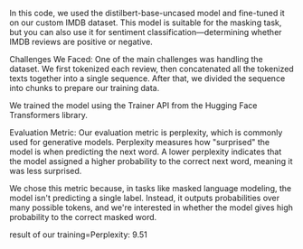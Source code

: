 In this code, we used the distilbert-base-uncased model and fine-tuned it on our custom IMDB dataset. This model is suitable for the masking task, but you can also use it for sentiment classification—determining whether IMDB reviews are positive or negative.

Challenges We Faced:
One of the main challenges was handling the dataset. We first tokenized each review, then concatenated all the tokenized texts together into a single sequence. After that, we divided the sequence into chunks to prepare our training data.

We trained the model using the Trainer API from the Hugging Face Transformers library.

Evaluation Metric:
Our evaluation metric is perplexity, which is commonly used for generative models. Perplexity measures how "surprised" the model is when predicting the next word. A lower perplexity indicates that the model assigned a higher probability to the correct next word, meaning it was less surprised.

We chose this metric because, in tasks like masked language modeling, the model isn't predicting a single label. Instead, it outputs probabilities over many possible tokens, and we're interested in whether the model gives high probability to the correct masked word.

result of our training=Perplexity: 9.51
